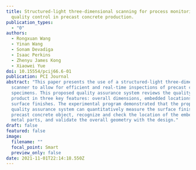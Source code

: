 ```yaml
---
title: Structured-light three-dimensional scanning for process monitoring and
  quality control in precast concrete production.
publication_types:
  - "0"
authors:
  - Rongxuan Wang
  - Yinan Wang
  - Sonam Devadiga
  - Isaac Perkins
  - Zhenyu James Kong
  - Xiaowei Yue
doi: 10.15554/pcij66.6-01
publication: PCI Journal
abstract: "This paper presents the use of a structured-light three-dimensional
  scanner to allow for efficient and real-time inspections of precast concrete
  specimens. This proposed quality assurance system reviews the quality of a
  product in three key features: overall dimensions, embedded locations, and
  surface finishes. The experimental program demonstrated that the proposed
  quality assurance system can quantitatively measure the surface finish of a
  precast concrete object, recognize and check the location of the embedded
  metal parts, and validate the overall geometry with the design."
draft: false
featured: false
image:
  filename: ""
  focal_point: Smart
  preview_only: false
date: 2021-11-01T22:14:18.550Z
---
```

